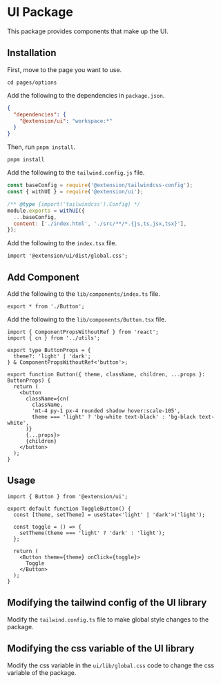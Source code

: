 # UI Package

This package provides components that make up the UI.

## Installation

First, move to the page you want to use.

```shell
cd pages/options
```

Add the following to the dependencies in `package.json`.

```json
{
  "dependencies": {
    "@extension/ui": "workspace:*"
  }
}
```

Then, run `pnpm install`.

```shell
pnpm install
```

Add the following to the `tailwind.config.js` file.

```js
const baseConfig = require('@extension/tailwindcss-config');
const { withUI } = require('@extension/ui');

/** @type {import('tailwindcss').Config} */
module.exports = withUI({
  ...baseConfig,
  content: ['./index.html', './src/**/*.{js,ts,jsx,tsx}'],
});
```

Add the following to the `index.tsx` file.

```tsx
import '@extension/ui/dist/global.css';
```

## Add Component

Add the following to the `lib/components/index.ts` file.

```tsx
export * from './Button';
```

Add the following to the `lib/components/Button.tsx` file.

```tsx
import { ComponentPropsWithoutRef } from 'react';
import { cn } from '../utils';

export type ButtonProps = {
  theme?: 'light' | 'dark';
} & ComponentPropsWithoutRef<'button'>;

export function Button({ theme, className, children, ...props }: ButtonProps) {
  return (
    <button
      className={cn(
        className,
        'mt-4 py-1 px-4 rounded shadow hover:scale-105',
        theme === 'light' ? 'bg-white text-black' : 'bg-black text-white',
      )}
      {...props}>
      {children}
    </button>
  );
}
```

## Usage

```tsx
import { Button } from '@extension/ui';

export default function ToggleButton() {
  const [theme, setTheme] = useState<'light' | 'dark'>('light');

  const toggle = () => {
    setTheme(theme === 'light' ? 'dark' : 'light');
  };

  return (
    <Button theme={theme} onClick={toggle}>
      Toggle
    </Button>
  );
}
```

## Modifying the tailwind config of the UI library

Modify the `tailwind.config.ts` file to make global style changes to the package.

## Modifying the css variable of the UI library

Modify the css variable in the `ui/lib/global.css` code to change the css variable of the package.
